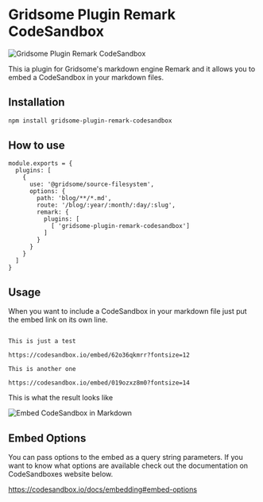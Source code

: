 # Gridsome Plugin Remark CodeSandbox

![Gridsome Plugin Remark CodeSandbox](https://i.imgur.com/xmT8yGY.png)

This ia plugin for Gridsome's markdown engine Remark and it allows you to embed a CodeSandbox in your markdown files.

## Installation

```bash
npm install gridsome-plugin-remark-codesandbox
```

## How to use

```
module.exports = {
  plugins: [
    {
      use: '@gridsome/source-filesystem',
      options: {
        path: 'blog/**/*.md',
        route: '/blog/:year/:month/:day/:slug',
        remark: {
          plugins: [
            [ 'gridsome-plugin-remark-codesandbox']
          ]
        }
      }
    }
  ]
}
```

## Usage

When you want to include a CodeSandbox in your markdown file just put the embed link on its own line. 

```

This is just a test

https://codesandbox.io/embed/62o36qkmrr?fontsize=12

This is another one

https://codesandbox.io/embed/019ozxz8m0?fontsize=14
```

This is what the result looks like 

![Embed CodeSandbox in Markdown](https://i.imgur.com/3ueqSyF.png)

## Embed Options

You can pass options to the embed as a query string parameters. If you want to know what options are available check out the documentation on CodeSandboxes website below.

https://codesandbox.io/docs/embedding#embed-options



